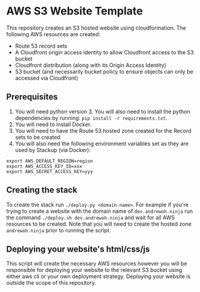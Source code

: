 # AWS S3 Website Template

This repository creates an S3 hosted website using cloudformation. The following AWS resources are created:
* Route 53 record sets
* A Cloudfront origin access identity to allow Cloudfront access to the S3 bucket
* Cloudfront distribution (along with its Origin Access Identity)
* S3 bucket (and necessarily bucket policy to ensure objects can only be accessed via Cloudfront)

## Prerequisites ##

1. You will need python version 3. You will also need to install the python dependencies by running: `pip install -r requirements.txt`.
2. You will need to install Docker.
3. You will need to have the Route 53 hosted zone created for the Record sets to be created
4. You will also need the following environment variables set as they are used by Stackup (via Docker):
```
export AWS_DEFAULT_REGION=region
export AWS_ACCESS_KEY_ID=xxx
export AWS_SECRET_ACCESS_KEY=yyy
```

## Creating the stack
To create the stack run `./deploy.py <domain-name>`. For example if you're trying to create a website
with the domain name of `dev.andrewoh.ninja` run the command `./deploy.sh dev.andrewoh.ninja` and wait for all 
AWS resources to be created. Note that you will need to create the hosted zone `andrewoh.ninja` prior to running 
the script.

## Deploying your website's html/css/js 
This script will create the necessary AWS resources however you will be responsible for deploying your website to the relevant S3 bucket using either aws cli or your own deployment strategy. Deploying your website is outside the scope of this repository.
